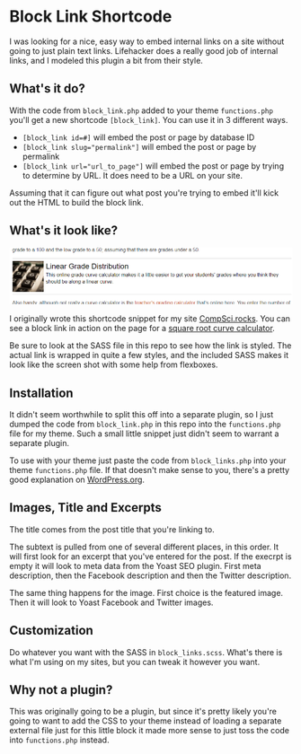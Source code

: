 # Block Link Shortcode

I was looking for a nice, easy way to embed internal links on a site without going to just plain text links. Lifehacker does a really good job of internal links, and I modeled this plugin a bit from their style.

## What's it do?

With the code from `block_link.php` added to your theme `functions.php` you'll get a new shortcode `[block_link]`. You can use it in 3 different ways.

* `[block_link id=#]` will embed the post or page by database ID
* `[block_link slug="permalink"]` will embed the post or page by permalink
* `[block_link url="url_to_page"]` will embed the post or page by trying to determine by URL. It does need to be a URL on your site.

Assuming that it can figure out what post you're trying to embed it'll kick out the HTML to build the block link.

## What's it look like?

![Block Link Example](example.png)

I originally wrote this shortcode snippet for my site [CompSci.rocks](https://compsci.rocks). You can see a block link in action on the page for a [square root curve calculator](https://compsci.rocks/square-root-curve/).

Be sure to look at the SASS file in this repo to see how the link is styled. The actual link is wrapped in quite a few styles, and the included SASS makes it look like the screen shot with some help from flexboxes.

## Installation

It didn't seem worthwhile to split this off into a separate plugin, so I just dumped the code from `block_link.php` in this repo into the `functions.php` file for my theme. Such a small little snippet just didn't seem to warrant a separate plugin.

To use with your theme just paste the code from `block_links.php` into your theme `functions.php` file. If that doesn't make sense to you, there's a pretty good explanation on [WordPress.org](https://developer.wordpress.org/themes/basics/theme-functions/).

## Images, Title and Excerpts

The title comes from the post title that you're linking to.

The subtext is pulled from one of several different places, in this order. It will first look for an excerpt that you've entered for the post. If the execrpt is empty it will look to meta data from the Yoast SEO plugin. First meta description, then the Facebook description and then the Twitter description.

The same thing happens for the image. First choice is the featured image. Then it will look to Yoast Facebook and Twitter images.

## Customization

Do whatever you want with the SASS in `block_links.scss`. What's there is what I'm using on my sites, but you can tweak it however you want.

## Why not a plugin?

This was originally going to be a plugin, but since it's pretty likely you're going to want to add the CSS to your theme instead of loading a separate external file just for this little block it made more sense to just toss the code into `functions.php` instead. 
